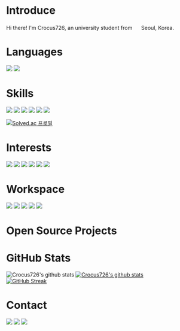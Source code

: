 # Introduce

Hi there! I'm Crocus726, an university student from <img src="https://hatscripts.github.io/circle-flags/flags/kr.svg" width="16"> Seoul, Korea.

# Languages

<img src="https://img.shields.io/badge/Python-FFD43B?style=for-the-badge&logo=python&logoColor=blue"/> <img src="https://img.shields.io/badge/C%2B%2B-00599C?style=for-the-badge&logo=c%2B%2B&logoColor=white"/>

# Skills

<img src="https://img.shields.io/badge/Arduino-00979D?style=for-the-badge&logo=Arduino&logoColor=white"/> <img src="https://img.shields.io/badge/Raspberry%20Pi-A22846?style=for-the-badge&logo=Raspberry%20Pi&logoColor=white"/> <img src="https://img.shields.io/badge/OpenCV-27338e?style=for-the-badge&logo=OpenCV&logoColor=white"/> <img src="https://img.shields.io/badge/TensorFlow-FF6F00?style=for-the-badge&logo=TensorFlow&logoColor=white"/> <img src="https://img.shields.io/badge/Nginx-009639?style=for-the-badge&logo=nginx&logoColor=white"/> <img src="https://img.shields.io/badge/MariaDB-003545?style=for-the-badge&logo=mariadb&logoColor=white"/>

[![Solved.ac 프로필](http://mazassumnida.wtf/api/v2/generate_badge?boj=crocus726)](https://solved.ac/crocus726)

# Interests

<img src="https://img.shields.io/badge/PHP-777BB4?style=for-the-badge&logo=php&logoColor=white"/> <img src="https://img.shields.io/badge/Laravel-FF2D20?style=for-the-badge&logo=laravel&logoColor=white"/> <img src="https://img.shields.io/badge/jQuery-0769AD?style=for-the-badge&logo=jquery&logoColor=white"/> <img src="https://img.shields.io/badge/Node.js-339933?style=for-the-badge&logo=nodedotjs&logoColor=white"/> <img src="https://img.shields.io/badge/firebase-ffca28?style=for-the-badge&logo=firebase&logoColor=black"/> <img src="https://img.shields.io/badge/React-20232A?style=for-the-badge&logo=react&logoColor=61DAFB"/>

# Workspace

<img src="https://img.shields.io/badge/Windows-0078D6?style=for-the-badge&logo=windows&logoColor=white"/> <img src="https://img.shields.io/badge/Ubuntu-E95420?style=for-the-badge&logo=ubuntu&logoColor=white"/> <img src="https://img.shields.io/badge/Arduino_IDE-00979D?style=for-the-badge&logo=arduino&logoColor=white"/> <img src="https://img.shields.io/badge/Visual_Studio_Code-0078D4?style=for-the-badge&logo=visual%20studio%20code&logoColor=white"/>  <img src="https://img.shields.io/badge/Google_chrome-4285F4?style=for-the-badge&logo=Google-chrome&logoColor=white"/>

# Open Source Projects

# GitHub Stats

![Crocus726's github stats](https://github-readme-stats.vercel.app/api?username=Crocus726&show_icons=true) [![Crocus726's github stats](https://github-readme-stats.vercel.app/api/top-langs/?username=Crocus726&show_icons=true&hide_border=true&title_color=004386&icon_color=004386&layout=compact)](https://github.com/Crocus726)  
[![GitHub Streak](https://github-readme-streak-stats.herokuapp.com/?user=Crocus726)](https://git.io/streak-stats)

# Contact
<a href="mailto: crocus726@gmail.com"><img src="https://img.shields.io/badge/crocus726@gmail.com-D14836?style=for-the-badge&logo=gmail&logoColor=white"/></a>
<a href="https://www.instagram.com/arendelle_crocus/"><img src="https://img.shields.io/badge/Instagram-E4405F?style=for-the-badge&logo=instagram&logoColor=white"/></a>
<a href="https://blog.naver/cpom/crocus726/"><img src="https://img.shields.io/badge/NAVER-03C75A?style=for-the-badge&logo=NAVER&logoColor=FFFFFF"/></a>

<!---
Crocus726/Crocus726 is a ✨ special ✨ repository because its `README.md` (this file) appears on your GitHub profile.
You can click the Preview link to take a look at your changes.
--->
